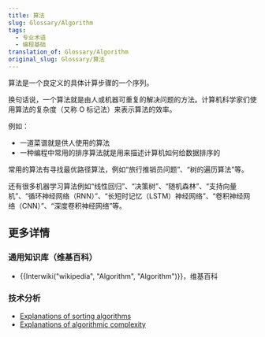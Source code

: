 ```yaml
---
title: 算法
slug: Glossary/Algorithm
tags:
  - 专业术语
  - 编程基础
translation_of: Glossary/Algorithm
original_slug: Glossary/算法
---
```

算法是一个良定义的具体计算步骤的一个序列。

换句话说，一个算法就是由人或机器可重复的解决问题的方法。计算机科学家们使用算法的复杂度（又称 O 标记法）来表示算法的效率。

例如：

- 一道菜谱就是供人使用的算法
- 一种编程中常用的排序算法就是用来描述计算机如何给数据排序的

常用的算法有寻找最优路径算法，例如“旅行推销员问题”、“树的遍历算法”等。

还有很多机器学习算法例如“线性回归”、“决策树”、“随机森林”、“支持向量机”、“循环神经网络（RNN）”、“长短时记忆（LSTM）神经网络”、“卷积神经网络（CNN）”、“深度卷积神经网络”等。

## 更多详情

### 通用知识库（维基百科）

- {{Interwiki("wikipedia", "Algorithm", "Algorithm")}}，维基百科

### 技术分析

- [Explanations of sorting algorithms](https://www.toptal.com/developers/sorting-algorithms)
- [Explanations of algorithmic complexity](https://bigocheatsheet.com/)
